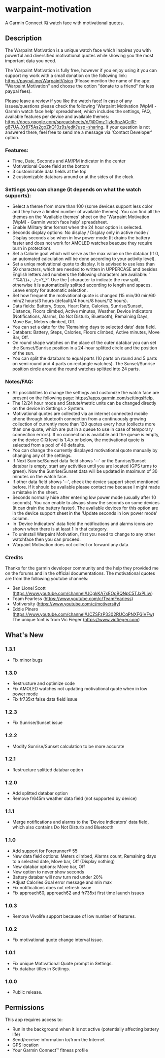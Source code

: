 # warpaint-motivation
A Garmin Connect IQ watch face with motivational quotes.

## Description

The Warpaint Motivation is a unique watch face which inspires you with powerful and diversified motivational quotes while showing you the most important data you need.

The Warpaint Motivation is fully free, however if you enjoy using it you can support my work with a small donation on the following link: https://paypal.me/WarpaintVision (Please mention the name of the app: "Warpaint Motivation" and choose the option "donate to a friend" for less paypal fees).

Please leave a review if you like the watch face!
In case of any issues/questions please check the following 'Warpaint Motivation (WpM) - Garmin watch face help' spreadsheet, which includes the settings, FAQ, available features per device and available themes: https://docs.google.com/spreadsheets/d/1j0OmzTjzIc9nzAGclR-g87UA_Xr875As2goZkQ10z9s/edit?usp=sharing. If your question is not answered there, feel free to send me a message via 'Contact Developer' option.

### Features:
- Time, Date, Seconds and AM/PM indicator in the center
- Motivational Quote field at the bottom
- 3 customizable data fields at the top
- 2 customizable databars around or at the sides of the clock

### Settings you can change (it depends on what the watch supports):
- Select a theme from more than 100 (some devices support less color and they have a limited number of available themes). You can find all the themes on the 'Available themes' sheet on the 'Warpaint Motivation (WpM) - Garmin watch face help' spreadsheet.
- Enable Military time format when the 24 hour option is selected.
- Seconds display options: No display / Display only in active mode / Display seconds also when in low power mode (It drains the battery faster and does not work for AMOLED watches beacuse they require burn in protection).
- Set a Calorie goal which will serve as the max value on the databar (If 0, an automated calculation will be done according to your activity level).
- Set a uniqe motivational quote to display. It is advised to use less than 50 characters, which are needed to written in UPPERCASE and besides English letters and numbers the following characters are available: ' !"%&'()+,-./:;=?_º'. Use the | character to indicate the row split, otherwise it is automatically splitted according to length and spaces. Leave empty for automatic selection.
- Set how frequent the motivational quote is changed (15 min/30 min/60 min/2 hours/3 hours (default)/4 hours/8 hours/12 hours).
- Data fields: Battery, Steps, Heart Rate, Calories, Sunrise/Sunset, Distance, Floors climbed, Active minutes, Weather, Device indicators (Notifications, Alarms, Do Not Disturb, Bluetooth), Remaining Days, Move Bar, Meters climbed, Off.
- You can set a date for the 'Remaining days to selected date' data field.
- Databars: Battery, Steps, Calories, Floors climbed, Active minutes, Move Bar, Off.
- On round shape watches on the place of the outer databar you can set the Sunset/Sunrise position in a 24-hour splitted circle and the position of the sun.
- You can split the databars to equal parts (10 parts on round and 5 parts on semi round and 4 parts on rectangle watches). The Sunset/Sunrise position circle around the round watches splitted into 24 parts.

### Notes/FAQ:
- All possibilities to change the settings and customize the watch face are present on the following page: https://apps.garmin.com/settingsHelp. 
- The 12/24 hour mode and Statute/metric units can be changed directly on the device in Settings > System.
- Motivational quotes are collected via an internet connected mobile phone through bluetooth connection from a continuously growing collection of currently more than 120 quotes every hour (collects more than one quote, which are put in a queue to use in case of temporary connection errors). If no connection is available and the queue is empty, or the device CIQ level is 1.4.x or below, the motivational quote is selected from a pool of 40 defaults.
- You can change the currently displayed motivational quote manually by changing any of the settings.
- If Next Sunrise/Sunset data field shows '--' or the Sunrise/Sunset databar is empty, start any activities until you are located (GPS turns to green). Now the Sunrise/Sunset data will be updated in maximum of 30 minutes on the watch face.
- If other data field shows '--', check the device support sheet mentioned before. If it should be available please contact me because I might made a mistake in the sheet.
- Seconds normally hide after entering low power mode (usually after 10 seconds). You can enable to always show the seconds on some devices (it can drain the battery faster). The available devices for this option are in the device support sheet in the 'Update seconds in low power mode' column.
- In 'Device Indicators' data field the notifications and alarms icons are shown when there is at least 1 in that category.
- To uninstall Warpaint Motivation, first you need to change to any other watchface then you can proceed.
- Warpaint Motivation does not collect or forward any data.

### Credits
Thanks for the garmin developer community and the help they provided me on the forums and in the official documentations.
The motivational quotes are from the following youtube channels:
- Ben Lionel Scott (https://www.youtube.com/channel/UCgkKA7xEOoBQNpC5TJxPLiw)
- Team Fearless (https://www.youtube.com/c/TeamFearless)
- Motiversity (https://www.youtube.com/c/motiversity)
- Eddie Pinero (https://www.youtube.com/channel/UCZSFzP3302RUCqPNXFGlVFw)
The unique font is from Vic Fieger (https://www.vicfieger.com)

## What's New

### 1.3.1
- Fix minor bugs
### 1.3.0
- Restructure and optimize code
- Fix AMOLED watches not updating motivational quote when in low power mode
- Fix fr735xt false data field issue
### 1.2.3
- Fix Sunrise/Sunset issue
### 1.2.2
- Modify Sunrise/Sunset calculation to be more accurate
### 1.2.1
- Restructure splitted databar option
### 1.2.0
- Add splitted databar option
- Remove fr645m weather data field (not supported by device)
### 1.1.1
- Merge notifications and alarms to the 'Device indicators' data field, which also contains Do Not Disturb and Bluetooth
### 1.1.0
- Add support for Forerunner® 55
- New data field options: Meters climbed, Alarms count, Remaining days to a selected date, Move bar, Off (Display nothing)
- New databar options: Move bar, Off
- New option to never show seconds
- Battery databar will now turn red under 20%
- Adjust Calories Goal error message and min max
- Fix notifications does not refresh issue
- Fix approach60, approach62 and fr735xt first time launch issues
### 1.0.3
- Remove Vivolife support because of low number of features.
### 1.0.2
- Fix motivational quote change interval issue.
### 1.0.1
- Fix unique Motivational Quote prompt in Settings.
- Fix databar titles in Settings.
### 1.0.0
- Public release.

## Permissions
This app requires access to:

- Run in the background when it is not active (potentially affecting battery life)
- Send/receive information to/from the Internet
- GPS location
- Your Garmin Connect™ fitness profile
